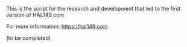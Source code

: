 This is the script for the research and development that led to the first version of HAL149.com

For more information: https://hal149.com 

(to be completed)

